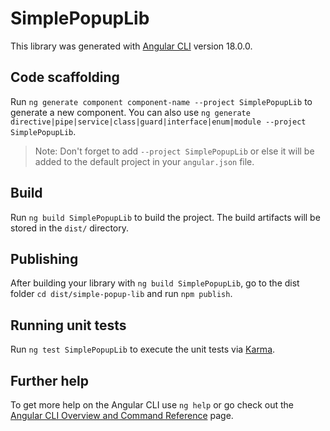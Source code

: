 # SimplePopupLib

This library was generated with [Angular CLI](https://github.com/angular/angular-cli) version 18.0.0.

## Code scaffolding

Run `ng generate component component-name --project SimplePopupLib` to generate a new component. You can also use `ng generate directive|pipe|service|class|guard|interface|enum|module --project SimplePopupLib`.
> Note: Don't forget to add `--project SimplePopupLib` or else it will be added to the default project in your `angular.json` file. 

## Build

Run `ng build SimplePopupLib` to build the project. The build artifacts will be stored in the `dist/` directory.

## Publishing

After building your library with `ng build SimplePopupLib`, go to the dist folder `cd dist/simple-popup-lib` and run `npm publish`.

## Running unit tests

Run `ng test SimplePopupLib` to execute the unit tests via [Karma](https://karma-runner.github.io).

## Further help

To get more help on the Angular CLI use `ng help` or go check out the [Angular CLI Overview and Command Reference](https://angular.dev/tools/cli) page.
